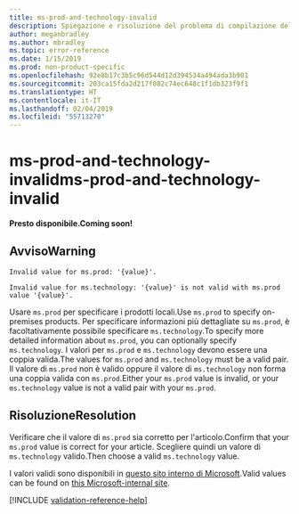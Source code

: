 ```yaml
---
title: ms-prod-and-technology-invalid
description: Spiegazione e risoluzione del problema di compilazione della documentazione ms-prod-and-technology-invalid
author: meganbradley
ms.author: mbradley
ms.topic: error-reference
ms.date: 1/15/2019
ms.prod: non-product-specific
ms.openlocfilehash: 92e8b17c3b5c96d544d12d394534a494ada3b901
ms.sourcegitcommit: 203ca15fda2d217f082c74ec648c1f1db323f9f1
ms.translationtype: HT
ms.contentlocale: it-IT
ms.lasthandoff: 02/04/2019
ms.locfileid: "55713270"
---
```

# <a name="ms-prod-and-technology-invalid"></a><span data-ttu-id="d5eef-103">ms-prod-and-technology-invalid</span><span class="sxs-lookup"><span data-stu-id="d5eef-103">ms-prod-and-technology-invalid</span></span>

<span data-ttu-id="d5eef-104">**Presto disponibile.**</span><span class="sxs-lookup"><span data-stu-id="d5eef-104">**Coming soon!**</span></span>

## <a name="warning"></a><span data-ttu-id="d5eef-105">Avviso</span><span class="sxs-lookup"><span data-stu-id="d5eef-105">Warning</span></span>

`Invalid value for ms.prod: '{value}'.`

`Invalid value for ms.technology: '{value}' is not valid with ms.prod value '{value}'.`

<span data-ttu-id="d5eef-106">Usare `ms.prod` per specificare i prodotti locali.</span><span class="sxs-lookup"><span data-stu-id="d5eef-106">Use `ms.prod` to specify on-premises products.</span></span> <span data-ttu-id="d5eef-107">Per specificare informazioni più dettagliate su `ms.prod`, è facoltativamente possibile specificare `ms.technology`.</span><span class="sxs-lookup"><span data-stu-id="d5eef-107">To specify more detailed information about `ms.prod`, you can optionally specify `ms.technology`.</span></span> <span data-ttu-id="d5eef-108">I valori per `ms.prod` e `ms.technology` devono essere una coppia valida.</span><span class="sxs-lookup"><span data-stu-id="d5eef-108">The values for `ms.prod` and `ms.technology` must be a valid pair.</span></span> <span data-ttu-id="d5eef-109">Il valore di `ms.prod` non è valido oppure il valore di `ms.technology` non forma una coppia valida con `ms.prod`.</span><span class="sxs-lookup"><span data-stu-id="d5eef-109">Either your `ms.prod` value is invalid, or your `ms.technology` value is not a valid pair with your `ms.prod`.</span></span>

## <a name="resolution"></a><span data-ttu-id="d5eef-110">Risoluzione</span><span class="sxs-lookup"><span data-stu-id="d5eef-110">Resolution</span></span>

<span data-ttu-id="d5eef-111">Verificare che il valore di `ms.prod` sia corretto per l'articolo.</span><span class="sxs-lookup"><span data-stu-id="d5eef-111">Confirm that your `ms.prod` value is correct for your article.</span></span> <span data-ttu-id="d5eef-112">Scegliere quindi un valore di `ms.technology` valido.</span><span class="sxs-lookup"><span data-stu-id="d5eef-112">Then choose a valid `ms.technology` value.</span></span>

<span data-ttu-id="d5eef-113">I valori validi sono disponibili in [questo sito interno di Microsoft](https://docsmetadatatool.azurewebsites.net/whitelists).</span><span class="sxs-lookup"><span data-stu-id="d5eef-113">Valid values can be found on [this Microsoft-internal site](https://docsmetadatatool.azurewebsites.net/whitelists).</span></span>

<!-- Can we link to whitelist externally? -->

<!--make sure to add this file to your includes folder and verify the path-->
[!INCLUDE [validation-reference-help](includes/validation-reference-help.md)]
